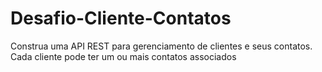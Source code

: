 # Desafio-Cliente-Contatos
Construa uma API REST para gerenciamento de clientes e seus contatos. Cada cliente pode ter um ou mais contatos associados
